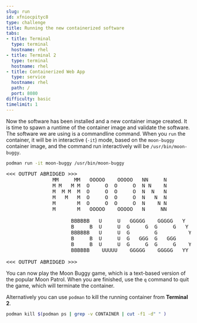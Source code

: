 ```yaml
---
slug: run
id: xfniocpityc8
type: challenge
title: Running the new containerized software
tabs:
- title: Terminal
  type: terminal
  hostname: rhel
- title: Terminal 2
  type: terminal
  hostname: rhel
- title: Containerized Web App
  type: service
  hostname: rhel
  path: /
  port: 8080
difficulty: basic
timelimit: 1
---
```

Now the software has been installed and a new container image created.  It is
time to spawn a runtime of the container image and validate the software.  The
software we are using is a commandline command.  When you `run` the container,
it will be in interactive (`-it`) mode, based on the `moon-buggy` container
image, and the command run interactively will be `/usr/bin/moon-buggy`.

```bash
podman run -it moon-buggy /usr/bin/moon-buggy
```

<pre class="file">
<<< OUTPUT ABRIDGED >>>
               MM     MM   OOOOO    OOOOO   NN     N
               M M   M M  O     O  O     O  N N    N
               M  M M  M  O     O  O     O  N  N   N
               M   M   M  O     O  O     O  N   N  N
               M       M  O     O  O     O  N    N N
               M       M   OOOOO    OOOOO   N     NN

                     BBBBBB   U     U   GGGGG    GGGGG   Y     Y
                     B     B  U     U  G     G  G     G   Y   Y
                     BBBBBB   U     U  G        G          Y Y
                     B     B  U     U  G   GGG  G   GGG     Y
                     B     B  U     U  G     G  G     G    Y
                     BBBBBB    UUUUU    GGGGG    GGGGG   YY

<<< OUTPUT ABRIDGED >>>
</pre>

You can now play the Moon Buggy game, which is a text-based version of the
popular Moon Patrol.  When you are finished, use the `q` command to quit the
game, which will terminate the container.

Alternatively you can use `podman` to kill the running container from
**Terminal 2**.

```bash
podman kill $(podman ps | grep -v CONTAINER | cut -f1 -d" " )
```

